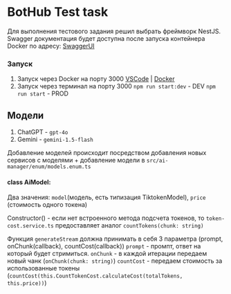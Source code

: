 # BotHub Test task

Для выполнения тестового задания решил выбрать фреймворк NestJS. Swagger документация будет доступна после запуска контейнера Docker по адресу: [SwaggerUI](http://localhost:3000/api/docs)

### Запуск

1. Запуск через Docker на порту 3000
   [VSCode](https://code.visualstudio.com/docs/containers/overview) | [Docker](https://habr.com/ru/articles/663026/)
2. Запуск через терминал на порту 3000
   `npm run start:dev` - DEV
   `npm run start` - PROD

## Модели

1. ChatGPT - `gpt-4o`
2. Gemini - `gemini-1.5-flash`

Добавление моделей происходит посредством добавления новых сервисов с моделями + добавление модели в `src/ai-manager/enum/models.enum.ts`

#### class AiModel:

Два значения: `model`(модель, есть типизация TiktokenModel), `price` (стоимость одного токена)

Constructor() - если нет встроенного метода подсчета токенов, то `token-cost.service.ts` предоставляет аналог `countTokens(chunk: string)`

Функция `generateStream` должна принимать в себя 3 параметра (prompt, onChunk(callback), countCost(callback))
`prompt` - промпт, ответ на который будет стримиться.
`onChunk` - в каждой итерации передаем новый чанк (`onChunk(chunk: string)`)
`countCost` - передаем стоимость за использованные токены (`countCost(this.CountTokenCost.calculateCost(totalTokens, this.price))`)
